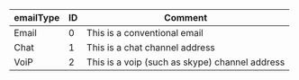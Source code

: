 
| emailType | ID | Comment |
|---|---|---|
| Email | 0 | This is a conventional email |
| Chat | 1 | This is a chat channel address |
| VoiP | 2 | This is a voip (such as skype) channel address |
